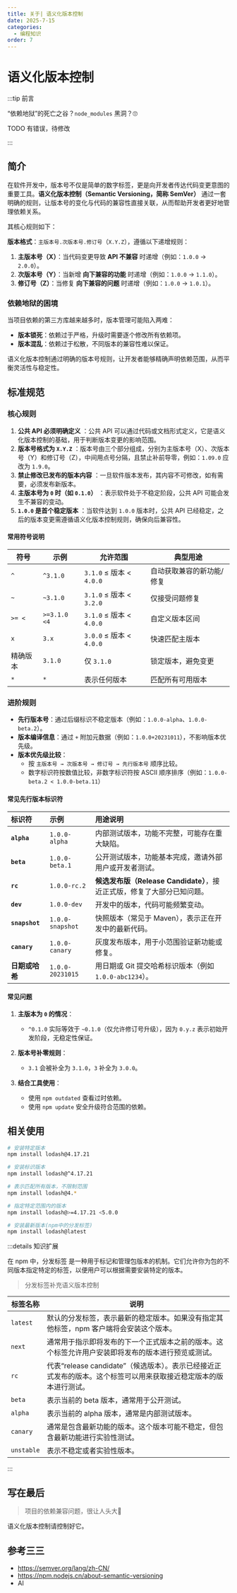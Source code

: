 ```yaml
---
title: 关于| 语义化版本控制
date: 2025-7-15
categories:
  - 编程知识
order: 7
---
```


# 语义化版本控制

:::tip 前言

“依赖地狱”的死亡之谷？`node_modules` 黑洞？🙄

TODO 有错误，待修改

:::



## 简介

在软件开发中，版本号不仅是简单的数字标签，更是向开发者传达代码变更意图的重要工具。**语义化版本控制（Semantic Versioning，简称 SemVer）** 通过一套明确的规则，让版本号的变化与代码的兼容性直接关联，从而帮助开发者更好地管理依赖关系。

其核心规则如下：

**版本格式**：`主版本号.次版本号.修订号`（`X.Y.Z`），遵循以下递增规则：

1. **主版本号（X）**：当代码变更导致 **API 不兼容** 时递增（例如：`1.0.0` → `2.0.0`）。
2. **次版本号（Y）**：当新增 **向下兼容的功能** 时递增（例如：`1.0.0` → `1.1.0`）。
3. **修订号（Z）**：当修复 **向下兼容的问题** 时递增（例如：`1.0.0` → `1.0.1`）。



### 依赖地狱的困境
当项目依赖的第三方库越来越多时，版本管理可能陷入两难：
- **版本锁死**：依赖过于严格，升级时需要逐个修改所有依赖项。
- **版本混乱**：依赖过于松散，不同版本的兼容性难以保证。

语义化版本控制通过明确的版本号规则，让开发者能够精确声明依赖范围，从而平衡灵活性与稳定性。



## 标准规范

### 核心规则
1. **公共 API 必须明确定义** ：公共 API 可以通过代码或文档形式定义，它是语义化版本控制的基础，用于判断版本变更的影响范围。
2. **版本号格式为 `X.Y.Z`** ：版本号由三个部分组成，分别为主版本号（X）、次版本号（Y）和修订号（Z），中间用点号分隔，且禁止补前导零，例如：`1.09.0` 应改为 `1.9.0`。
3. **禁止修改已发布的版本内容** ：一旦软件版本发布，其内容不可修改，如有需要，必须发布新版本。
4. **主版本号为 `0` 时（如 `0.1.0`）** ：表示软件处于不稳定阶段，公共 API 可能会发生不兼容的变动。
5. **`1.0.0` 是首个稳定版本** ：当软件达到 `1.0.0` 版本时，公共 API 已经稳定，之后的版本变更需遵循语义化版本控制规则，确保向后兼容性。



#### 常用符号说明

| 符号     | 示例         | 允许范围                 | 典型用途                  |
| -------- | ------------ | ------------------------ | ------------------------- |
| `^`      | `^3.1.0`     | `3.1.0` ≤ 版本 < `4.0.0` | 自动获取兼容的新功能/修复 |
| `~`      | `~3.1.0`     | `3.1.0` ≤ 版本 < `3.2.0` | 仅接受问题修复            |
| `>= <`   | `>=3.1.0 <4` | `3.1.0` ≤ 版本 < `4.0.0` | 自定义版本区间            |
| `x`      | `3.x`        | `3.0.0` ≤ 版本 < `4.0.0` | 快速匹配主版本            |
| 精确版本 | `3.1.0`      | 仅 `3.1.0`               | 锁定版本，避免变更        |
| `*`      | `*`          | 表示任何版本             | 匹配所有可用版本          |



### 进阶规则
- **先行版本号**：通过后缀标识不稳定版本（例如：`1.0.0-alpha`、`1.0.0-beta.2`）。 
- **版本编译信息**：通过 `+` 附加元数据（例如：`1.0.0+20231011`），不影响版本优先级。
- **版本优先级比较**：
  - 按 `主版本号 → 次版本号 → 修订号 → 先行版本号` 顺序比较。
  - 数字标识符按数值比较，非数字标识符按 ASCII 顺序排序（例如：`1.0.0-beta.2 < 1.0.0-beta.11`）



#### 常见先行版本标识符

| 标识符         | 示例             | 用途说明                                                     |
| :------------- | :--------------- | :----------------------------------------------------------- |
| **`alpha`**    | `1.0.0-alpha`    | 内部测试版本，功能不完整，可能存在重大缺陷。                 |
| **`beta`**     | `1.0.0-beta.1`   | 公开测试版本，功能基本完成，邀请外部用户或开发者测试。       |
| **`rc`**       | `1.0.0-rc.2`     | **候选发布版（Release Candidate）**，接近正式版，修复了大部分已知问题。 |
| **`dev`**      | `1.0.0-dev`      | 开发中的版本，代码可能频繁变动。                             |
| **`snapshot`** | `1.0.0-snapshot` | 快照版本（常见于 Maven），表示正在开发中的最新代码。         |
| **`canary`**   | `1.0.0-canary`   | 灰度发布版本，用于小范围验证新功能或修复。                   |
| **日期或哈希** | `1.0.0-20231015` | 用日期或 Git 提交哈希标识版本（例如 `1.0.0-abc1234`）。      |



#### 常见问题

1. **主版本为 `0` 的情况**：  
   - `^0.1.0` 实际等效于 `~0.1.0`（仅允许修订号升级），因为 `0.y.z` 表示初始开发阶段，无稳定性保证。

2. **版本号补零规则**：  
   - `3.1` 会被补全为 `3.1.0`，`3` 补全为 `3.0.0`。

3. **结合工具使用**：  
   - 使用 `npm outdated` 查看过时依赖。  
   - 使用 `npm update` 安全升级符合范围的依赖。



## 相关使用

```bash
# 安装特定版本
npm install lodash@4.17.21

# 安装标识版本
npm install lodash@^4.17.21

# 表示匹配所有版本，不限制范围
npm install lodash@4.*

# 指定特定范围内的版本
npm install lodash@>=4.17.21 <5.0.0

# 安装最新版本(npm中的分发标签)
npm install lodash@latest
```

:::details 知识扩展

在 npm 中，分发标签 是一种用于标记和管理包版本的机制。它们允许你为包的不同版本指定特定的标签，以便用户可以根据需要安装特定的版本。

> 分发标签补充语义版本控制

| 标签名称   | 说明                                                         |
| ---------- | ------------------------------------------------------------ |
| `latest`   | 默认的分发标签，表示最新的稳定版本。如果没有指定其他标签，npm 客户端将会安装这个版本。 |
| `next`     | 通常用于指示即将发布的下一个正式版本之前的版本。这个标签允许用户安装即将发布的版本进行预览或测试。 |
| `rc`       | 代表“release candidate”（候选版本）。表示已经接近正式发布的版本。这个标签可以用来获取接近稳定版本的版本进行测试。 |
| `beta`     | 表示当前的 beta 版本，通常用于公开测试。                     |
| `alpha`    | 表示当前的 alpha 版本，通常是内部测试版本。                  |
| `canary`   | 通常是包含最新功能的版本。这个版本可能不稳定，但包含最新功能进行实验性测试。 |
| `unstable` | 表示不稳定或者实验性版本。                                   |

:::



## 写在最后

> 项目的依赖兼容问题，很让人头大😤

语义化版本控制请控制好它。



## 参考三三

- https://semver.org/lang/zh-CN/
- https://npm.nodejs.cn/about-semantic-versioning
- AI
